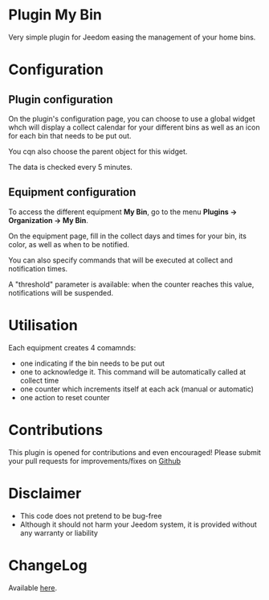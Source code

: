 # Plugin My Bin

Very simple plugin for Jeedom easing the management of your home bins.

# Configuration

## Plugin configuration

On the plugin's configuration page, you can choose to use a global widget whch will display a collect calendar for your different bins as well as an icon for each bin that needs to be put out.

You cqn also choose the parent object for this widget.

The data is checked every 5 minutes.

## Equipment configuration

To access the different equipment **My Bin**, go to the menu **Plugins → Organization → My Bin**.

On the equipment page, fill in the collect days and times for your bin, its color, as well as when to be notified.

You can also specify commands that will be executed at collect and notification times.

A "threshold" parameter is available: when the counter reaches this value, notifications will be suspended.

# Utilisation

Each equipment creates 4 comamnds:
- one indicating if the bin needs to be put out
- one to acknowledge it. This command will be automatically called at collect time
- one counter which increments itself at each ack (manual or automatic)
- one action to reset counter

# Contributions

This plugin is opened for contributions and even encouraged! Please submit your pull requests for improvements/fixes on <a href="https://github.com/hugoKs3/plugin-mybin" target="_blank">Github</a>

# Disclaimer

-   This code does not pretend to be bug-free
-   Although it should not harm your Jeedom system, it is provided without any warranty or liability

# ChangeLog
Available [here](./changelog.html).

